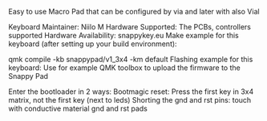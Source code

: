 Easy to use Macro Pad that can be configured by via and later with also Vial

Keyboard Maintainer: Niilo M
Hardware Supported: The PCBs, controllers supported
Hardware Availability: snappykey.eu
Make example for this keyboard (after setting up your build environment):

qmk compile -kb snappypad/v1_3x4 -km default
Flashing example for this keyboard:
Use for example QMK toolbox to upload the firmware to the Snappy Pad

Enter the bootloader in 2 ways:
Bootmagic reset: Press the first key in 3x4 matrix, not the first key (next to leds)
Shorting the gnd and rst pins: touch with conductive material gnd and rst pads
